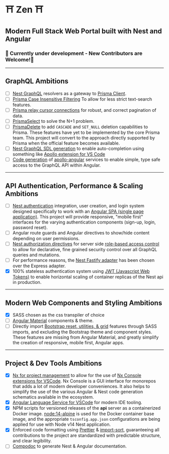 # ⛩ Zen ⛩
## Modern Full Stack Web Portal built with Nest and Angular
### 🤹 Currently under development - New Contributors are Welcome!🌱

---

## GraphQL Ambitions
- [ ] [Nest GraphQL](https://docs.nestjs.com/graphql/resolvers) resolvers as a gateway to [Prisma Client](https://www.prisma.io/docs/understand-prisma/prisma-in-your-stack/graphql).
- [ ] [Prisma Case Insensitive Filtering](https://www.prisma.io/docs/reference/tools-and-interfaces/prisma-client/case-sensitivity) To allow for less strict text-search features.
- [ ] [Prisma relay cursor connections](https://github.com/devoxa/prisma-relay-cursor-connection#readme) for robust, and correct pagination of data.
- [ ] [PrismaSelect](https://paljs.com/plugins/select/) to solve the N+1 problem.
- [ ] [PrismaDelete](https://paljs.com/plugins/delete) to add `CASCADE` and `SET_NULL` deletion capabilities to Prisma. These features have yet to be implemented by the core Prisma team.  This project will convert to the approach directly supported by Prisma when the official feature becomes available.
- [ ] [Nest GraphQL SDL generation](https://docs.nestjs.com/graphql/generating-sdl) to enable auto-completion using something like [Apollo extension for VS Code](https://www.apollographql.com/docs/devtools/editor-plugins/)
- [ ] [Code generation](https://graphql-code-generator.com/docs/plugins/typescript-apollo-angular) of [apollo-angular](https://www.apollographql.com/docs/angular/) services to enable simple, type safe access to the GraphQL API within Angular.
---

## API Authentication, Performance & Scaling Ambitions
- [ ] [Nest authentication](https://docs.nestjs.com/techniques/authentication) integration, user creation, and login system designed specifically to work with an [Angular SPA (single page application)](https://angular.io/).  This project will provide responsive, "mobile first" interfaces for the varying authentication components (sign-up, login, password reset).  
- [ ] Angular route guards and Angular directives to show/hide content depending on user permissions.
- [ ] [Nest authorization directives](https://docs.nestjs.com/techniques/authentication#extending-guards) for server side [role-based access control](https://en.wikipedia.org/wiki/Role-based_access_control?oldformat=true) to allow for declarative, fine grained security control over all GraphQL queries and mutations.
- [ ] For performance reasons, the [Nest Fastify adapter](https://docs.nestjs.com/techniques/performance#performance-fastify) has been chosen over the Express adapter.
- [x] 100% stateless authentication system using [JWT (Javascript Web Tokens)](https://docs.nestjs.com/techniques/authentication#jwt-functionality) to enable horizontal scaling of container replicas of the Nest api in production.

---

## Modern Web Components and Styling Ambitions
- [x] SASS chosen as the css transpiler of choice
- [ ] [Angular Material](https://material.angular.io/) components & theme.
- [ ] Directly import [Bootstrap reset, utilities, & grid](https://www.amadousall.com/the-good-parts-of-bootstrap-4-you-are-missing-in-your-angular-material-projects/) features through SASS imports, and excluding the Bootstrap theme and component styles. These features are missing from Angular Material, and greatly simplify the creation of responsive, mobile first, Angular apps.

---

## Project & Dev Tools Ambitions

- [x] [Nx for project management](https://nx.dev/angular) to allow for the use of [Nx Console extensions for VSCode](https://marketplace.visualstudio.com/items?itemName=nrwl.angular-console).  Nx Console is a GUI interface for monorepos that adds a lot of modern developer conveniences.  It also helps to simplify the use of the various Angular & Nest code generation schematics available in the ecosystem.
- [x] [Angular Language Service for VSCode](https://marketplace.visualstudio.com/items?itemName=Angular.ng-template) for modern IDE tooling.
- [x] NPM scripts for versioned releases of the **api** server as a containerized Docker image.  [node:14-alpine](https://hub.docker.com/_/node?tab=description&ref=hackernoon.com) is used for the Docker container base image, and the appropriate `tsconfig.app.json` configurations are being applied for use with Node v14 Nest application.
- [x] Enforced code formatting using [Prettier](https://prettier.io/) & [import-sort](https://www.npmjs.com/package/prettier-plugin-import-sort), guaranteeing all contributions to the project are standardized with predictable structure, and clear legibility.
- [ ] [Compodoc](https://docs.nestjs.com/recipes/documentation) to generate Nest & Angular documentation.
